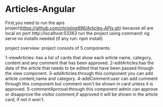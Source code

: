 # Articles-Angular

First,you need to run the apis project(https://github.com/christine996/Articles-APIs.git) because all are local on port http://localhost:53363
run the project using command: ng serve
no installs needed (if any run: npm install) 

project overview:
project consists of 5 components:

1-viewArticles: has a list of cards that show each article name, category, content and any comment that has been approved.
2-editArticles:has the data of the article that needs to be edited that have been passed through the view component.
3-addArticles:through this component you can add article content,name and category.
4-addComment:user can add comment through this component but comment won't be shown in card unless it is approved.
5-commentAprroval:through this component admin can approve or disapprove the visitor comment,if approved it will be shown in the article card,
if not it won't.
